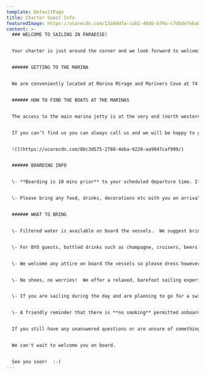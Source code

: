 ```yaml
---
template: DefaultPage
title: Charter Guest Info
featuredImage: https://ucarecdn.com/13a84dfa-cab1-48db-b79a-c7dbde7eba0f/
content: >-
  ### WELCOME TO SAILING IN PARADISE!


  Your charter is just around the corner and we look forward to welcoming you onboard :) We have put together some essential pre-charter info to help get you ready for a totally stress-free and seamless experience! 


  ###### GETTING TO THE MARINA


  We are conveniently located at Marina Mirage and Mariners Cove at 74 Seaworld Drive, Main Beach. The marinas are directly adjacent to one another and there is plentiful free parking which you are invited to use.


  ###### HOW TO FIND THE BOATS AT THE MARINAS


  The access to the main marina jetty is at the very end (north western corner) of the carpark behind the 'Ridong Plaza' building.   Please take the jetty with the big yellow archway at Mariner's Cove. For the 'Oceans' please take the first arm (to your left) after going under the yellow archway. For 'Spirit of Gwonda' and 'Seawind 1000XL' please take the second arm (to your left). You should be able to see our boats from the main jetty.    Please find a map below.  


  If you can’t find us you can always call us and we will be happy to guide you.


  ![](https://ucarecdn.com/8bc3d575-2788-4eba-9228-aa9947caf999/)


  ###### BOARDING INFO


  \- **Boarding is 10 mins prior** to your scheduled departure time. If you arrive earlier than this we ask that you please meet your group at the top, main boardwalk and wait there until the vessel is ready for boarding. The Marinas are very narrow, so it can be unsafe for large groups to congregate near the boats. 


  \- Please bring any food, drinks, decorations etc with you on arrival.   On most occasions we are unfortunately unable to accept early deliveries due to the vessel's schedule and lack of storage space.


  ###### WHAT TO BRING


  \- Filtered water is available on board the vessels.  We suggest bringing a reusable water bottle.  


  \- For BYO guests, bottled drinks such as champagne, cruisers, beers etc are welcome. **Red wine and straight bottles of spirits are not permitted**, but you are welcome to bring along commercial pre-mixed spirits/RTDs.  Please BYO non-breakable cup if required.  We will provide eskies with ice for your use.


  \- We welcome any attire on board the vessels so please dress however you feel comfortable to suit the theme of your charter, whether than be a T-Shirt and shorts or cocktail attire.  On winter evenings a jacket is advisable. 


  \- No shoes, no worries!  We offer a relaxed, barefoot sailing experience for your safety and comfort on board.     **You will be asked to slip your shoes off prior to boarding and leave your worries at the dock.**   


  \- If you are sailing during the day and are planning to go for a swim or enjoy our complimentary beach activities, be sure to remember your beach towel, swimmers and sunscreen (slip, slop, slap!) 


  \- A friendly reminder that there is **no smoking** permitted onboard our vessels. Our crew can organise a smoking stop for any guests on request, please let them know at the start of your charter. 


  If you still have any unanswered questions or are unsure of something, please feel free to give us a call on 0438 915 222 or drop us an email at info@sailinginparadise.com.au.   


  We can't wait to welcome you on board.   


  See you soon!  :-)
---
```

